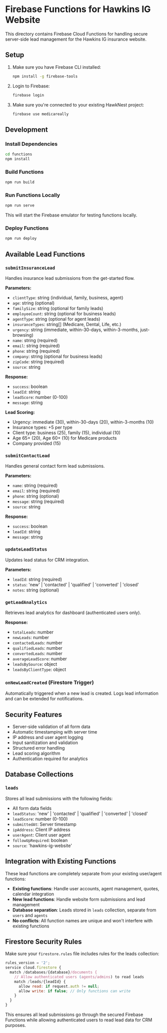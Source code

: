 # Firebase Functions for Hawkins IG Website

This directory contains Firebase Cloud Functions for handling secure server-side lead management for the Hawkins IG insurance website.

## Setup

1. Make sure you have Firebase CLI installed:
   ```bash
   npm install -g firebase-tools
   ```

2. Login to Firebase:
   ```bash
   firebase login
   ```

3. Make sure you're connected to your existing HawkNest project:
   ```bash
   firebase use medicareally
   ```

## Development

### Install Dependencies
```bash
cd functions
npm install
```

### Build Functions
```bash
npm run build
```

### Run Functions Locally
```bash
npm run serve
```

This will start the Firebase emulator for testing functions locally.

### Deploy Functions
```bash
npm run deploy
```

## Available Lead Functions

### `submitInsuranceLead`
Handles insurance lead submissions from the get-started flow.

**Parameters:**
- `clientType`: string (individual, family, business, agent)
- `age`: string (optional)
- `familySize`: string (optional for family leads)
- `employeeCount`: string (optional for business leads)
- `agentType`: string (optional for agent leads)
- `insuranceTypes`: string[] (Medicare, Dental, Life, etc.)
- `urgency`: string (immediate, within-30-days, within-3-months, just-browsing)
- `name`: string (required)
- `email`: string (required)
- `phone`: string (required)
- `company`: string (optional for business leads)
- `zipCode`: string (required)
- `source`: string

**Response:**
- `success`: boolean
- `leadId`: string
- `leadScore`: number (0-100)
- `message`: string

**Lead Scoring:**
- Urgency: immediate (30), within-30-days (20), within-3-months (10)
- Insurance types: +5 per type
- Client type: business (25), family (15), individual (10)
- Age 65+ (20), Age 60+ (10) for Medicare products
- Company provided (15)

### `submitContactLead`
Handles general contact form lead submissions.

**Parameters:**
- `name`: string (required)
- `email`: string (required)
- `phone`: string (optional)
- `message`: string (required)
- `source`: string

**Response:**
- `success`: boolean
- `leadId`: string
- `message`: string

### `updateLeadStatus`
Updates lead status for CRM integration.

**Parameters:**
- `leadId`: string (required)
- `status`: 'new' | 'contacted' | 'qualified' | 'converted' | 'closed'
- `notes`: string (optional)

### `getLeadAnalytics`
Retrieves lead analytics for dashboard (authenticated users only).

**Response:**
- `totalLeads`: number
- `newLeads`: number
- `contactedLeads`: number
- `qualifiedLeads`: number
- `convertedLeads`: number
- `averageLeadScore`: number
- `leadsBySource`: object
- `leadsByClientType`: object

### `onNewLeadCreated` (Firestore Trigger)
Automatically triggered when a new lead is created. Logs lead information and can be extended for notifications.

## Security Features

- Server-side validation of all form data
- Automatic timestamping with server time
- IP address and user agent logging
- Input sanitization and validation
- Structured error handling
- Lead scoring algorithm
- Authentication required for analytics

## Database Collections

### `leads`
Stores all lead submissions with the following fields:
- All form data fields
- `leadStatus`: 'new' | 'contacted' | 'qualified' | 'converted' | 'closed'
- `leadScore`: number (0-100)
- `submittedAt`: Server timestamp
- `ipAddress`: Client IP address
- `userAgent`: Client user agent
- `followUpRequired`: boolean
- `source`: 'hawkins-ig-website'

## Integration with Existing Functions

These lead functions are completely separate from your existing user/agent functions:

- **Existing functions**: Handle user accounts, agent management, quotes, calendar integration
- **New lead functions**: Handle website form submissions and lead management
- **Database separation**: Leads stored in `leads` collection, separate from `users` and `agents`
- **No conflicts**: All function names are unique and won't interfere with existing functions

## Firestore Security Rules

Make sure your `firestore.rules` file includes rules for the leads collection:

```javascript
rules_version = '2';
service cloud.firestore {
  match /databases/{database}/documents {
    // Allow authenticated users (agents/admins) to read leads
    match /leads/{leadId} {
      allow read: if request.auth != null;
      allow write: if false; // Only functions can write
    }
  }
}
```

This ensures all lead submissions go through the secured Firebase Functions while allowing authenticated users to read lead data for CRM purposes.
